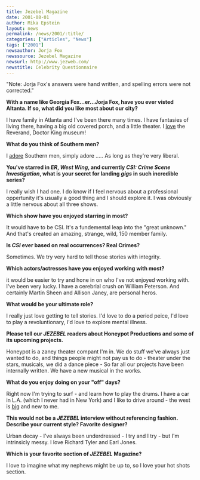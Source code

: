 ```yaml
---
title: Jezebel Magazine
date: 2001-08-01
author: Mika Epstein
layout: news
permalink: /news/2001/:title/
categories: ["Articles", "News"]
tags: ["2001"]
newsauthor: Jorja Fox  
newssource: Jezebel Magazine  
newsurl: http://www.jezweb.com/ 
newstitle: Celebrity Questionnaire  
---
```

"Note: Jorja Fox's answers were hand written, and spelling errors were not corrected."

**With a name like Georgia Fox...er...Jorja Fox, have you ever visted Altanta. If so, what did you like most about our city?**

I have family in Atlanta and I've been there many times. I have fantasies of living there, having a big old covered porch, and a little theater. I <U>love</u> the Reverand, Doctor King museum!

**What do you think of Southern men?**

I <U>adore</U> Southern men, simply adore ..... As long as they're very liberal.

**You've starred in *ER*, *West Wing*, and currently *CSI: Crime Scene Investigation*, what is your secret for landing *gigs* in such incredible series?**

  
I really wish I had one. I do know if I feel nervous about a professional oppertunity it's usually a good thing and I should explore it. I was obviously a little nervous about all three shows.

**Which show have you enjoyed starring in most?**  
  
It would have to be CSI. It's a fundemental leap into the "great unknown." And that's created an amazing, strange, wild, 150 member family.

**Is *CSI* ever based on real occurrences? Real Crimes?**

  
Sometimes. We try very hard to tell those stories with integrity.

**Which actors/actresses have you enjoyed working with most?**  
  
it would be easier to try and hone in on who I've not enjoyed working with. I've been very lucky. I have a cerebrial crush on William Peterson. And certainly Martin Sheen and Allison Janey, are personal heros.

**What would be your ultimate role?**  
  
I really just love getting to tell stories. I'd love to do a period peice, I'd love to play a revoluntionary, I'd love to explore mental illness.

**Please tell our *JEZEBEL* readers about Honeypot Productions and some of its upcoming projects.**

  
Honeypot is a zaney theater compant I'm in. We do stuff we've always just wanted to do, and things people might not pay us to do - theater under the stars, musicals, we did a dance piece - So far all our projects have been internally written. We have a new musical in the works.

**What do you enjoy doing on your "off" days?**  
  
Right now I'm trying to surf - and learn how to play the drums. I have a car in L.A. (which I never had in New York) and I like to drive around - the west is <U>big</U> and new to me.

**This would not be a *JEZEBEL* interview without referencing fashion. Describe your current style? Favorite designer?**

  
Urban decay - I've always been underdressed - I try and I try - but I'm intrinsicly messy. I love Richard Tyler and Earl Jones.

**Which is your favorite section of *JEZEBEL* Magazine?**

  
I love to imagine what my nephews might be up to, so I love your hot shots section.
